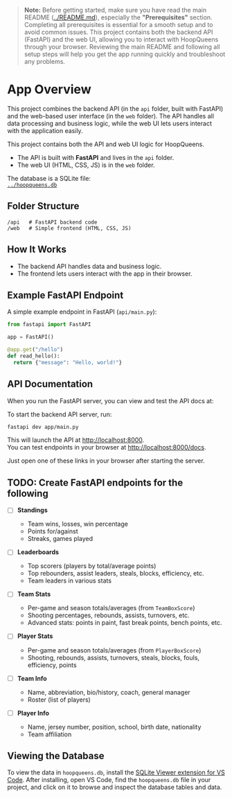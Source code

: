 > **Note:** Before getting started, make sure you have read the main README ([../README.md](../README.md)), especially the **"Prerequisites"** section. Completing all prerequisites is essential for a smooth setup and to avoid common issues. This project contains both the backend API (FastAPI) and the web UI, allowing you to interact with HoopQueens through your browser. Reviewing the main README and following all setup steps will help you get the app running quickly and troubleshoot any problems.

# App Overview

This project combines the backend API (in the `api` folder, built with FastAPI) and the web-based user interface (in the `web` folder). The API handles all data processing and business logic, while the web UI lets users interact with the application easily.

This project contains both the API and web UI logic for HoopQueens.

- The API is built with **FastAPI** and lives in the `api` folder.
- The web UI (HTML, CSS, JS) is in the `web` folder.

The database is a SQLite file:  
[`../hoopqueens.db`](../hoopqueens.db)

## Folder Structure

```
/api   # FastAPI backend code
/web   # Simple frontend (HTML, CSS, JS)
```

## How It Works

- The backend API handles data and business logic.
- The frontend lets users interact with the app in their browser.

## Example FastAPI Endpoint

A simple example endpoint in FastAPI (`api/main.py`):

```python
from fastapi import FastAPI

app = FastAPI()

@app.get("/hello")
def read_hello():
  return {"message": "Hello, world!"}
```

## API Documentation

When you run the FastAPI server, you can view and test the API docs at:

To start the backend API server, run:

```bash
fastapi dev app/main.py
```

This will launch the API at [http://localhost:8000](http://localhost:8000).  
You can test endpoints in your browser at [http://localhost:8000/docs](http://localhost:8000/docs).

Just open one of these links in your browser after starting the server.

## TODO: Create FastAPI endpoints for the following

- [ ] **Standings**

  - Team wins, losses, win percentage
  - Points for/against
  - Streaks, games played

- [ ] **Leaderboards**

  - Top scorers (players by total/average points)
  - Top rebounders, assist leaders, steals, blocks, efficiency, etc.
  - Team leaders in various stats

- [ ] **Team Stats**

  - Per-game and season totals/averages (from `TeamBoxScore`)
  - Shooting percentages, rebounds, assists, turnovers, etc.
  - Advanced stats: points in paint, fast break points, bench points, etc.

- [ ] **Player Stats**

  - Per-game and season totals/averages (from `PlayerBoxScore`)
  - Shooting, rebounds, assists, turnovers, steals, blocks, fouls, efficiency, points

- [ ] **Team Info**

  - Name, abbreviation, bio/history, coach, general manager
  - Roster (list of players)

- [ ] **Player Info**
  - Name, jersey number, position, school, birth date, nationality
  - Team affiliation

## Viewing the Database

To view the data in `hoopqueens.db`, install the [SQLite Viewer extension for VS Code](https://marketplace.visualstudio.com/items?itemName=qwtel.sqlite-viewer). After installing, open VS Code, find the `hoopqueens.db` file in your project, and click on it to browse and inspect the database tables and data.
